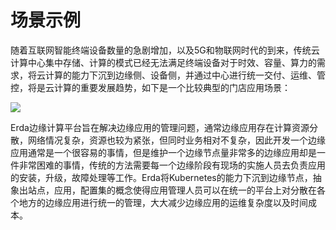 # 场景示例

随着互联网智能终端设备数量的急剧增加，以及5G和物联网时代的到来，传统云计算中心集中存储、计算的模式已经无法满足终端设备对于时效、容量、算力的需求，将云计算的能力下沉到边缘侧、设备侧，并通过中心进行统一交付、运维、管控，将是云计算的重要发展趋势，如下是一个比较典型的门店应用场景： 

![](http://terminus-paas.oss-cn-hangzhou.aliyuncs.com/paas-doc/2021/07/01/6395c2d2-7e26-4735-a422-16512d4638ce.jpg)

Erda边缘计算平台旨在解决边缘应用的管理问题，通常边缘应用存在计算资源分散，网络情况复杂，资源也较为紧张，但同时业务相对不复杂，因此开发一个边缘应用通常是一个很容易的事情，但是维护一个边缘节点量非常多的边缘应用却是一件非常困难的事情，传统的方法需要每一个边缘阶段有现场的实施人员去负责应用的安装，升级，故障处理等工作。Erda将Kubernetes的能力下沉到边缘节点，抽象出站点，应用，配置集的概念使得应用管理人员可以在统一的平台上对分散在各个地方的边缘应用进行统一的管理，大大减少边缘应用的运维复杂度以及时间成本。